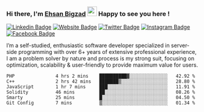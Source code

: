 ### Hi there, I'm <a href="https://teamartisans.com" target="_blank">Ehsan Bigzad</a> <img src="https://media.giphy.com/media/hvRJCLFzcasrR4ia7z/giphy.gif" width="25px"> Happy to see you here !

[![Linkedin Badge](https://img.shields.io/badge/-LinkedIn-0e76a8?style=flat-square&logo=Linkedin&logoColor=white)](https://linkedin.com/in/EhsanBigzad)
[![Website Badge](https://img.shields.io/badge/Website-3b5998?style=flat-square&logo=google-chrome&logoColor=white)](#)
[![Twitter Badge](https://img.shields.io/badge/-Twitter-00acee?style=flat-square&logo=Twitter&logoColor=white)](https://twitter.com/EhsanBigzad)
[![Instagram Badge](https://img.shields.io/badge/-Instagram-e4405f?style=flat-square&logo=Instagram&logoColor=white)](https://instagram.com/ehsanbigzad/)
[![Facebook Badge](https://img.shields.io/badge/-Facebook-0088cc?style=flat-square&logo=Facebook&logoColor=white)](https://facebook.com/EhsanBigzad7)

I’m a self-studied, enthusiastic software developer specialized in server-side programming with over 6+ years of extensive professional experience, I am a problem solver by nature and process is my strong suit, focusing on optimization, scalability & user-friendly to provide maximum value for users.

<!--START_SECTION:waka-->

```text
PHP               4 hrs 2 mins    ██████████▓░░░░░░░░░░░░░░   42.92 %
C++               2 hrs 42 mins   ███████▒░░░░░░░░░░░░░░░░░   28.80 %
JavaScript        1 hr 7 mins     ███░░░░░░░░░░░░░░░░░░░░░░   11.91 %
Solidity          46 mins         ██░░░░░░░░░░░░░░░░░░░░░░░   08.26 %
Smarty            25 mins         █░░░░░░░░░░░░░░░░░░░░░░░░   04.50 %
Git Config        7 mins          ▒░░░░░░░░░░░░░░░░░░░░░░░░   01.34 %
```

<!--END_SECTION:waka-->
